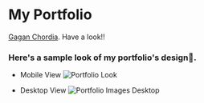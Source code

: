 # My Portfolio

[Gagan Chordia](https://gagan-gv.github.io). Have a look!!

### Here's a sample look of my portfolio's design🤗.
- Mobile View
![Portfolio Look](https://user-images.githubusercontent.com/60386381/121877030-cfe14e00-cd27-11eb-8041-7afc62e4c163.png)

- Desktop View
![Portfolio Images Desktop](https://user-images.githubusercontent.com/60386381/122430921-9e7bb300-cfb1-11eb-943a-a08131dfd517.png)
